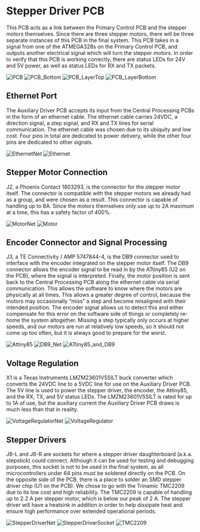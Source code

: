 # Stepper Driver PCB

This PCB acts as a link between the Primary Control PCB and the stepper motors themselves. Since there are three stepper motors, there will be three separate instances of this PCB in the final system. This PCB takes in a signal from one of the ATMEGA328s on the Primary Control PCB, and outputs another electrical signal which will turn the stepper motors. In order to verify that this PCB is working correctly, there are status LEDs for 24V and 5V power, as well as status LEDs for RX and TX packets.

![PCB](https://github.com/Jbruslind/ECE44x_Senior_Design/blob/master/Design%20files/Auxiliary%20Stepper%20Driver%20PCB/Images/PCB.jpg)
![PCB_Bottom](https://github.com/Jbruslind/ECE44x_Senior_Design/blob/master/Design%20files/Auxiliary%20Stepper%20Driver%20PCB/Images/PCB_Bottom.jpg)
![PCB_LayerTop](https://github.com/Jbruslind/ECE44x_Senior_Design/blob/master/Design%20files/Auxiliary%20Stepper%20Driver%20PCB/Images/PCB_LayerTop.jpg)
![PCB_LayerBottom](https://github.com/Jbruslind/ECE44x_Senior_Design/blob/master/Design%20files/Auxiliary%20Stepper%20Driver%20PCB/Images/PCB_LayerBottom.jpg)

## Ethernet Port

The Auxiliary Driver PCB accepts its input from the Central Processing PCBs in the form of an ethernet cable. The ethernet cable carries 24VDC, a direction signal, a step signal, and RX and TX lines for serial communication. The ethernet cable was chosen due to its ubiquity and low cost. Four pins in total are dedicated to power delivery, while the other four pins are dedicated to other signals.

![EthernetNet](https://github.com/Jbruslind/ECE44x_Senior_Design/blob/master/Design%20files/Auxiliary%20Stepper%20Driver%20PCB/Images/EthernetNet.jpg)
![Ethernet](https://github.com/Jbruslind/ECE44x_Senior_Design/blob/master/Design%20files/Auxiliary%20Stepper%20Driver%20PCB/Images/Ethernet.jpg)

## Stepper Motor Connection

J2, a Phoenix Contact 1803293, is the connector for the stepper motor itself. The connector is compatible with the stepper motors we already had as a group, and were chosen as a result. This connector is capable of handling up to 8A. Since the motors themselves only use up to 2A maximum at a time, this has a safety factor of 400%. 

![MotorNet](https://github.com/Jbruslind/ECE44x_Senior_Design/blob/master/Design%20files/Auxiliary%20Stepper%20Driver%20PCB/Images/MotorNet.jpg)
![Motor](https://github.com/Jbruslind/ECE44x_Senior_Design/blob/master/Design%20files/Auxiliary%20Stepper%20Driver%20PCB/Images/Motor.jpg)

## Encoder Connector and Signal Processing

J3, a TE Connectivity / AMP 5747844-4, is the DB9 connector used to interface with the encoder integrated on the stepper motor itself. The DB9 connector allows the encoder signal to be read in by the ATtiny85 (U2 on the PCB), where the signal is interpreted. Finally, the motor position is sent back to the Central Processing PCB along the ethernet cable via serial communication. This allows the software to know where the motors are physically at all times. This allows a greater degree of control, because the motors may occasionally “miss” a step and become misaligned with their intended position. The encoder signal allows us to detect this and either compensate for this error on the software side of things or completely re-home the system altogether. Missing a step typically only occurs at higher speeds, and our motors are run at relatively low speeds, so it should not come up too often, but it is always good to prepare for the worst. 

![Attiny85](https://github.com/Jbruslind/ECE44x_Senior_Design/blob/master/Design%20files/Auxiliary%20Stepper%20Driver%20PCB/Images/ATtiny85.jpg)
![DB9_Net](https://github.com/Jbruslind/ECE44x_Senior_Design/blob/master/Design%20files/Auxiliary%20Stepper%20Driver%20PCB/Images/DB9_Net.jpg)
![ATtiny85_and_DB9](https://github.com/Jbruslind/ECE44x_Senior_Design/blob/master/Design%20files/Auxiliary%20Stepper%20Driver%20PCB/Images/ATtiny85_and_DB9.jpg)

## Voltage Regulation

X1 is a Texas Instruments LMZM23601V5SILT buck converter which converts the 24VDC line to a 5VDC line for use on the Auxiliary Driver PCB. The 5V line is used to power the stepper driver, the encoder, the Attiny85, and the RX, TX, and 5V status LEDs. The LMZM23601V5SILT is rated for up to 1A of use, but the auxiliary current the Auxiliary Driver PCB draws is much less than that in reality.

![VoltageRegulatorNet](https://github.com/Jbruslind/ECE44x_Senior_Design/blob/master/Design%20files/Auxiliary%20Stepper%20Driver%20PCB/Images/VoltageRegulatorNet.jpg)
![VoltageRegulator](https://github.com/Jbruslind/ECE44x_Senior_Design/blob/master/Design%20files/Auxiliary%20Stepper%20Driver%20PCB/Images/VoltageRegulator.jpg)

## Stepper Drivers

J8-L and J8-R are sockets for where a stepper driver daughterboard (a.k.a. stepstick) could connect. Although it can be used for testing and debugging purposes, this socket is not to be  used in the final system, as all microcontrollers under 64 pins must be soldered directly on the PCB. On the opposite side of the PCB, there is a place to solder an SMD stepper driver chip (U1 on the PCB). We chose to go with the Trinamic TMC2209 due to its low cost and high reliability. The TMC2209 is capable of handling up to 2.2 A per stepper motor, which is below our peak of 2 A. The stepper driver will have a heatsink in addition in order to help dissipate heat and ensure high performance over extended operational periods. 

![StepperDriverNet](https://github.com/Jbruslind/ECE44x_Senior_Design/blob/master/Design%20files/Auxiliary%20Stepper%20Driver%20PCB/Images/ArduinoSocketNet.jpg)
![StepperDriverSocket](https://github.com/Jbruslind/ECE44x_Senior_Design/blob/master/Design%20files/Auxiliary%20Stepper%20Driver%20PCB/Images/ArduinoSocket.jpg)
![TMC2209](https://github.com/Jbruslind/ECE44x_Senior_Design/blob/master/Design%20files/Auxiliary%20Stepper%20Driver%20PCB/Images/Microcontroller.jpg)
